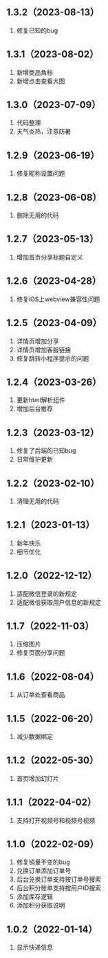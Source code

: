 ## 1.3.2（2023-08-13）
1. 修复已知的bug

## 1.3.1（2023-08-02）
1. 新增商品角标
2. 新增点击查看大图

## 1.3.0（2023-07-09）
1. 代码整理
2. 天气炎热，注意防暑

## 1.2.9（2023-06-19）
1. 修复昵称设置问题

## 1.2.8（2023-06-08）
1. 删除无用的代码

## 1.2.7（2023-05-13）
1. 增加首页分享标题自定义

## 1.2.6（2023-04-28）
1. 修复iOS上webview兼容性问题

## 1.2.5（2023-04-09）
1. 详情页增加分享
2. 详情页增加客服链接
3. 修复跳转小程序提示的问题

## 1.2.4（2023-03-26）
1. 更新html解析组件
2. 增加后台推荐

## 1.2.3（2023-03-12）
1. 修复了后端的已知bug
2. 日常维护更新

## 1.2.2（2023-02-10）
1. 清理无用的代码

## 1.2.1（2023-01-13）
1. 新年快乐
2. 细节优化

## 1.2.0（2022-12-12）
1. 适配微信登录的新规定
2. 适配微信获取用户信息的新规定

## 1.1.7（2022-11-03）
1. 压缩图片
2. 修复页面分享问题

## 1.1.6（2022-08-04）
1. 从订单处查看商品

## 1.1.5（2022-06-20）
1. 减少数据绑定

## 1.1.2（2022-05-30）
1. 首页增加幻灯片

## 1.1.1（2022-04-02）
1. 支持打开视频号和视频号视频

## 1.1.0（2022-02-09）
1. 修复销量不变的bug
2. 兑换订单添加订单号
3. 后台兑换订单支持按订单号搜索
4. 后台积分账单支持按用户ID搜索
5. 添加库存逻辑
6. 添加积分获取说明

## 1.0.2（2022-01-14）
1. 显示快递信息

